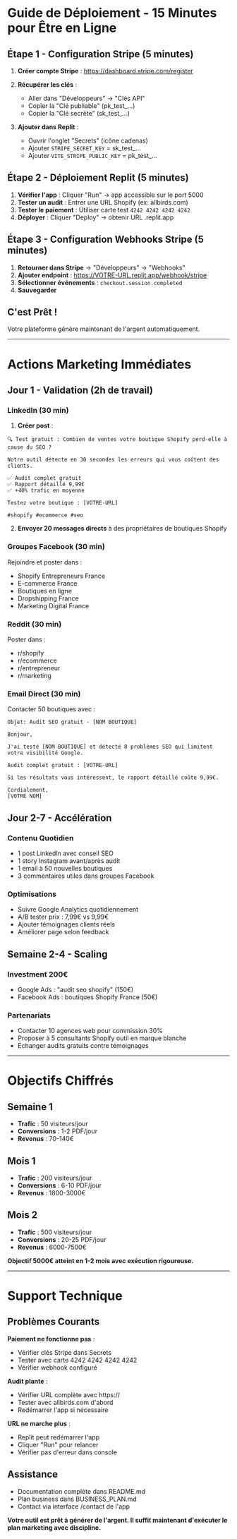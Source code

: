 # Guide de Déploiement - 15 Minutes pour Être en Ligne

## Étape 1 - Configuration Stripe (5 minutes)

1. **Créer compte Stripe** : https://dashboard.stripe.com/register
2. **Récupérer les clés** :
   - Aller dans "Développeurs" → "Clés API"
   - Copier la "Clé publiable" (pk_test_...)
   - Copier la "Clé secrète" (sk_test_...)

3. **Ajouter dans Replit** :
   - Ouvrir l'onglet "Secrets" (icône cadenas)
   - Ajouter `STRIPE_SECRET_KEY` = sk_test_...
   - Ajouter `VITE_STRIPE_PUBLIC_KEY` = pk_test_...

## Étape 2 - Déploiement Replit (5 minutes)

1. **Vérifier l'app** : Cliquer "Run" → app accessible sur le port 5000
2. **Tester un audit** : Entrer une URL Shopify (ex: allbirds.com)
3. **Tester le paiement** : Utiliser carte test `4242 4242 4242 4242`
4. **Déployer** : Cliquer "Deploy" → obtenir URL .replit.app

## Étape 3 - Configuration Webhooks Stripe (5 minutes)

1. **Retourner dans Stripe** → "Développeurs" → "Webhooks"
2. **Ajouter endpoint** : https://VOTRE-URL.replit.app/webhook/stripe
3. **Sélectionner événements** : `checkout.session.completed`
4. **Sauvegarder**

## C'est Prêt !

Votre plateforme génère maintenant de l'argent automatiquement.

---

# Actions Marketing Immédiates

## Jour 1 - Validation (2h de travail)

### LinkedIn (30 min)
1. **Créer post** :
```
🔍 Test gratuit : Combien de ventes votre boutique Shopify perd-elle à cause du SEO ?

Notre outil détecte en 30 secondes les erreurs qui vous coûtent des clients.

✅ Audit complet gratuit
✅ Rapport détaillé 9,99€
✅ +40% trafic en moyenne

Testez votre boutique : [VOTRE-URL]

#shopify #ecommerce #seo
```

2. **Envoyer 20 messages directs** à des propriétaires de boutiques Shopify

### Groupes Facebook (30 min)
Rejoindre et poster dans :
- Shopify Entrepreneurs France
- E-commerce France  
- Boutiques en ligne
- Dropshipping France
- Marketing Digital France

### Reddit (30 min)
Poster dans :
- r/shopify
- r/ecommerce  
- r/entrepreneur
- r/marketing

### Email Direct (30 min)
Contacter 50 boutiques avec :
```
Objet: Audit SEO gratuit - [NOM BOUTIQUE]

Bonjour,

J'ai testé [NOM BOUTIQUE] et détecté 8 problèmes SEO qui limitent votre visibilité Google.

Audit complet gratuit : [VOTRE-URL]

Si les résultats vous intéressent, le rapport détaillé coûte 9,99€.

Cordialement,
[VOTRE NOM]
```

## Jour 2-7 - Accélération

### Contenu Quotidien
- 1 post LinkedIn avec conseil SEO
- 1 story Instagram avant/après audit
- 1 email à 50 nouvelles boutiques
- 3 commentaires utiles dans groupes Facebook

### Optimisations
- Suivre Google Analytics quotidiennement
- A/B tester prix : 7,99€ vs 9,99€
- Ajouter témoignages clients réels
- Améliorer page selon feedback

## Semaine 2-4 - Scaling

### Investment 200€
- Google Ads : "audit seo shopify" (150€)
- Facebook Ads : boutiques Shopify France (50€)

### Partenariats
- Contacter 10 agences web pour commission 30%
- Proposer à 5 consultants Shopify outil en marque blanche
- Échanger audits gratuits contre témoignages

---

# Objectifs Chiffrés

## Semaine 1
- **Trafic** : 50 visiteurs/jour
- **Conversions** : 1-2 PDF/jour  
- **Revenus** : 70-140€

## Mois 1
- **Trafic** : 200 visiteurs/jour
- **Conversions** : 6-10 PDF/jour
- **Revenus** : 1800-3000€

## Mois 2
- **Trafic** : 500 visiteurs/jour
- **Conversions** : 20-25 PDF/jour
- **Revenus** : 6000-7500€

**Objectif 5000€ atteint en 1-2 mois avec exécution rigoureuse.**

---

# Support Technique

## Problèmes Courants

**Paiement ne fonctionne pas** :
- Vérifier clés Stripe dans Secrets
- Tester avec carte 4242 4242 4242 4242
- Vérifier webhook configuré

**Audit plante** :
- Vérifier URL complète avec https://
- Tester avec allbirds.com d'abord
- Redémarrer l'app si nécessaire

**URL ne marche plus** :
- Replit peut redémarrer l'app
- Cliquer "Run" pour relancer
- Vérifier pas d'erreur dans console

## Assistance
- Documentation complète dans README.md
- Plan business dans BUSINESS_PLAN.md
- Contact via interface /contact de l'app

**Votre outil est prêt à générer de l'argent. Il suffit maintenant d'exécuter le plan marketing avec discipline.**